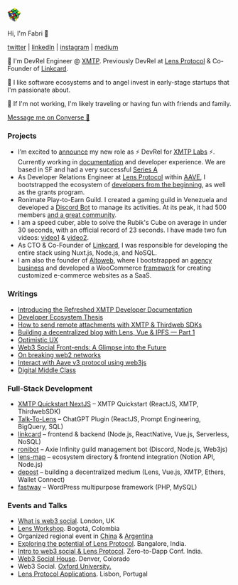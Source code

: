 <img width="30" src="rubik.png"/>

Hi, I'm Fabri 🫡 

[twitter](https://twitter.com/fabriguespe/) | [linkedIn](https://www.linkedin.com/in/fabriguespe/) | [instagram](https://www.instagram.com/) | [medium](https://medium.com/@fabriguespe)

🧳 I'm DevRel Engineer @ [XMTP](https://docs.xmtp.org/). Previously DevRel at [Lens Protocol](https://www.lens.xyz/) & Co-Founder of [Linkcard](https://linkcard.app/).

💛 I like software ecosystems and to angel invest in early-stage startups that I'm passionate about. 

🎉 If I'm not working, I'm likely traveling or having fun with friends and family.

[Message me on Converse 💬](https://converse.xyz/dm/0x7E0b0363404751346930AF92C80D1fef932Cc48a)

### Projects

- I’m excited to [announce](https://twitter.com/fabriguespe/status/1656334503319846919) my new role as ⚡️ DevRel for [XMTP Labs](https://xmtp.org/) ⚡️. Currently working in [documentation](https://twitter.com/fabriguespe/status/1674819956297592832) and developer experience. We are based in SF and had a very successful [Series A](https://blog.xmtp.com/series-a/)
- As Developer Relations Engineer at [Lens Protocol](https://twitter.com/LensProtocol) within [AAVE](https://aave.com/), I bootstrapped the ecosystem of [developers from the beginning](https://medium.com/@fabriguespe/developer-ecosystems-thesis-a109694ce5c4), as well as the grants program.
- Ronimate Play-to-Earn Guild. I created a gaming guild in Venezuela and developed a [Discord Bot](https://github.com/fabriguespe/ronibot) to manage its activities. At its peak, it had 500 members [and a great community](https://twitter.com/fabriguespe/status/1479450280907448320).
- I am a speed cuber, able to solve the Rubik's Cube on average in under 30 seconds, with an official record of 23 seconds. I have made two fun videos: [video1](https://youtube.com/shorts/4Mg5uUTI07Q) & [video2](https://youtube.com/shorts/oFs7KQm0h-8).
- As CTO & Co-Founder of [Linkcard](https://linkcard.app/), I was responsible for developing the entire stack using Nuxt.js, Node.js, and NoSQL.
- I am also the founder of [Altoweb](https://www.altoweb.ar/en), where I bootstrapped an [agency business](https://www.altoweb.ar/en) and developed a WooCommerce [framework](https://github.com/fabriguespe) for creating customized e-commerce websites as a SaaS.

### Writings

- [Introducing the Refreshed XMTP Developer Documentation](https://medium.com/@fabriguespe/introducing-the-refreshed-xmtp-developer-documentation-2daa9b0ed5a3)
- [Developer Ecosystem Thesis](https://medium.com/@fabriguespe/developer-ecosystems-thesis-a109694ce5c4)
- [How to send remote attachments with XMTP & Thirdweb SDKs](https://xmtp.org/blog/thirdbweb-wallet-remote-attachments)
- [Building a decentralized blog with Lens, Vue & IPFS — Part 1](https://medium.com/@fabriguespe/building-a-decentralized-blog-in-lens-a95c450b1367)
- [Optimistic UX](https://medium.com/me/stats/post/3dac0a0ff098)
- [Web3 Social Front-ends: A Glimpse into the Future](https://medium.com/@fabriguespe/web3-social-front-ends-a-glimpse-into-the-future-51466fd49727)
- [On breaking web2 networks](https://medium.com/@fabriguespe/on-breaking-web2-networks-9f6301804ad2)
- [Interact with Aave v3 protocol using web3js](https://medium.com/@fabriguespe/interact-with-aave-v3-protocol-using-web3js-8716e906ad30)
- [Digital Middle Class](https://medium.com/@fabriguespe/digital-middle-class-f321fbd6bc06)

### Full-Stack Development

- [XMTP Quickstart NextJS](https://github.com/fabriguespe/xmtp-quickstart-nextjs) – XMTP Quickstart (ReactJS, XMTP, ThirdwebSDK)
- [Talk-To-Lens](https://twitter.com/fabriguespe/status/1653242360204242944) – ChatGPT Plugin (ReactJS, Prompt Engineering, BigQuery, SQL)
- [linkcard](https://my.linkcard.app/) – frontend & backend (Node.js, ReactNative, Vue.js, Serverless, NoSQL)
- [ronibot](https://github.com/fabriguespe/ronibot) – Axie Infinity guild management bot (Discord, Node.js, Web3js)
- [lens-map](https://github.com/fabriguespe/lens-map)⁣ – ecosystem directory & frontend integration (Notion API, Node.js)
- [depost](https://github.com/fabriguespe/depost) – building a decentralized medium (Lens, Vue.js, XMTP, Ethers, Wallet Connect)
- [fastway⁣](https://github.com/fabriguespe/fastway) – WordPress multipurpose framework (PHP, MySQL)

### **Events and Talks**

- [What is web3 social](https://twitter.com/easya_app/status/1583809043759783936?ref_src=twsrc%5Etfw%7Ctwcamp%5Etweetembed%7Ctwterm%5E1583809043759783936%7Ctwgr%5Ebc08c0a9bff3448ba6ca1d7c4bd0dbcc2c3949cd%7Ctwcon%5Es1_&ref_url=https%3A%2F%2Fwww.notion.so%2Ffabrizio%2FFabrizio-Guespe-a4778406cb4a4622bb542973ed48a8b5). London, UK
- [Lens Workshop](https://twitter.com/michelleanmar/status/1578461480059834369?ref_src=twsrc%5Etfw%7Ctwcamp%5Etweetembed%7Ctwterm%5E1578461480059834369%7Ctwgr%5E78901d628b395bce8c7aaa51d84e09bc9e35fabc%7Ctwcon%5Es1_&ref_url=https%3A%2F%2Fwww.notion.so%2Ffabrizio%2FFabrizio-Guespe-51e33dd217354582a52f656c504a6fe0). Bogotá, Colombia
- Organized regional event in [China](https://twitter.com/LensProtocol_CN/status/1612094290494361601?ref_src=twsrc%5Etfw%7Ctwcamp%5Etweetembed%7Ctwterm%5E1612094290494361601%7Ctwgr%5Ebc08c0a9bff3448ba6ca1d7c4bd0dbcc2c3949cd%7Ctwcon%5Es1_&ref_url=https%3A%2F%2Fwww.notion.so%2Ffabrizio%2FFabrizio-Guespe-a4778406cb4a4622bb542973ed48a8b5) & [Argentina](https://twitter.com/fabriguespe/status/1604261430877904899?ref_src=twsrc%5Etfw%7Ctwcamp%5Etweetembed%7Ctwterm%5E1604261430877904899%7Ctwgr%5E54ead645c29c23886c121343a8e0a5070e9453e4%7Ctwcon%5Es1_&ref_url=https%3A%2F%2Fwww.notion.so%2FFabrizio-Guespe-51e33dd217354582a52f656c504a6fe0)
- [Exploring the potential of Lens Protocol](https://twitter.com/huddle01com/status/1597560196242452482?ref_src=twsrc%5Etfw%7Ctwcamp%5Etweetembed%7Ctwterm%5E1597560196242452482%7Ctwgr%5E54ead645c29c23886c121343a8e0a5070e9453e4%7Ctwcon%5Es1_&ref_url=https%3A%2F%2Fwww.notion.so%2FFabrizio-Guespe-51e33dd217354582a52f656c504a6fe0). Bangalore, India.
- [Intro to web3 social & Lens Protocol](https://www.youtube.com/watch?v=BU6qeocSsME&t=220s). Zero-to-Dapp Conf. India.
- [Web3 Social House](https://twitter.com/afrazhaowang/status/1631060239146442752?ref_src=twsrc%5Etfw%7Ctwcamp%5Etweetembed%7Ctwterm%5E1631060239146442752%7Ctwgr%5E54ead645c29c23886c121343a8e0a5070e9453e4%7Ctwcon%5Es1_&ref_url=https%3A%2F%2Fwww.notion.so%2FFabrizio-Guespe-51e33dd217354582a52f656c504a6fe0). Denver, Colorado
- Web3 Social. [Oxford University.](https://www.instagram.com/p/ClHoEc-O0jd/)
- [Lens Protocol Applications](https://www.instagram.com/p/CktXnuyjzCq/). Lisbon, Portugal

